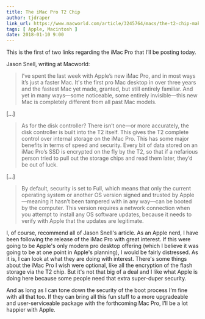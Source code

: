 ```yaml
---
title: The iMac Pro T2 Chip
author: tjdraper
link_url: https://www.macworld.com/article/3245764/macs/the-t2-chip-makes-the-imac-pro-the-start-of-a-mac-revolution.html
tags: [ Apple, Macintosh ]
date: 2018-01-10 9:00
---
```


This is the first of two links regarding the iMac Pro that I’ll be posting today.

Jason Snell, writing at Macworld:

> I’ve spent the last week with Apple’s new iMac Pro, and in most ways it’s just a faster Mac. It's the first pro Mac desktop in over three years and the fastest Mac yet made, granted, but still entirely familiar. And yet in many ways—some noticeable, some entirely invisible—this new Mac is completely different from all past Mac models.

[…]

> As for the disk controller? There isn’t one—or more accurately, the disk controller is built into the T2 itself. This gives the T2 complete control over internal storage on the iMac Pro. This has some major benefits in terms of speed and security. Every bit of data stored on an iMac Pro’s SSD is encrypted on the fly by the T2, so that if a nefarious person tried to pull out the storage chips and read them later, they’d be out of luck.

[…]

> By default, security is set to Full, which means that only the current operating system or another OS version signed and trusted by Apple—meaning it hasn’t been tampered with in any way—can be booted by the computer. This version requires a network connection when you attempt to install any OS software updates, because it needs to verify with Apple that the updates are legitimate.

I, of course, recommend all of Jason Snell's article. As an Apple nerd, I have been following the release of the iMac Pro with great interest. If this were going to be Apple's only modern pro desktop offering (which I believe it was going to be at one point in Apple's planning), I would be fairly distressed. As it is, I can look at what they are doing with interest. There's some things about the iMac Pro I wish were optional, like all the encryption of the flash storage via the T2 chip. But it's not that big of a deal and I like what Apple is doing here because some people need that extra super-duper security.

And as long as I can tone down the security of the boot process I’m fine with all that too. If they can bring all this fun stuff to a more upgradeable and user-serviceable package with the forthcoming Mac Pro, I’ll be a lot happier with Apple.
